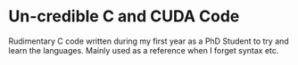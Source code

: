 # Un-credible C and CUDA Code 

Rudimentary C code written during my first year as a PhD Student to try and learn the languages. Mainly used as a reference when I forget syntax etc. 
